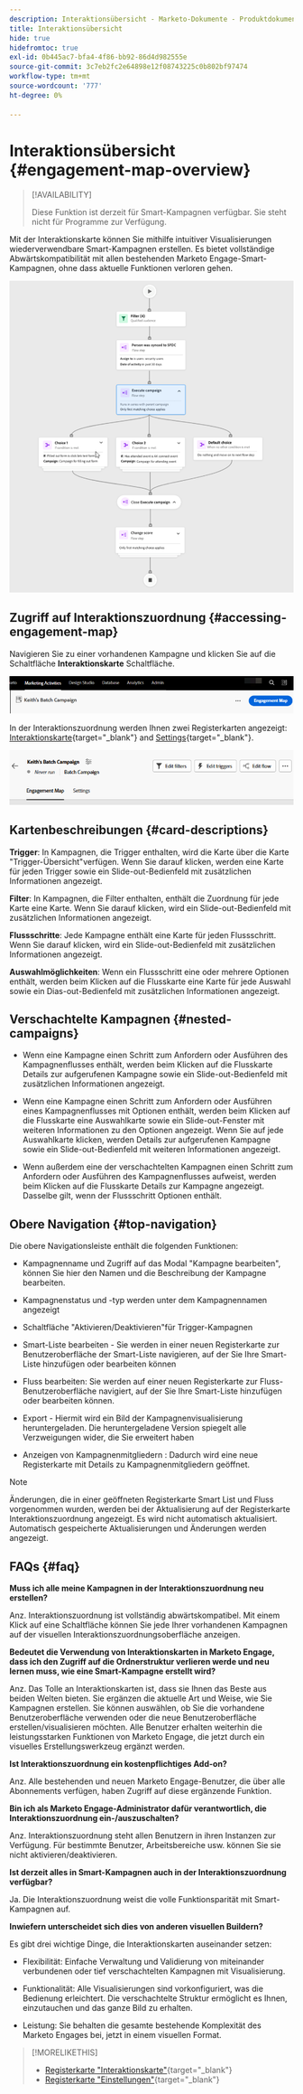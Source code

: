 ```yaml
---
description: Interaktionsübersicht - Marketo-Dokumente - Produktdokumentation
title: Interaktionsübersicht
hide: true
hidefromtoc: true
exl-id: 0b445ac7-bfa4-4f86-bb92-86d4d982555e
source-git-commit: 3c7eb2fc2e64898e12f08743225c0b802bf97474
workflow-type: tm+mt
source-wordcount: '777'
ht-degree: 0%

---
```


# Interaktionsübersicht {#engagement-map-overview}

>[!AVAILABILITY]
>
>Diese Funktion ist derzeit für Smart-Kampagnen verfügbar. Sie steht nicht für Programme zur Verfügung.

Mit der Interaktionskarte können Sie mithilfe intuitiver Visualisierungen wiederverwendbare Smart-Kampagnen erstellen. Es bietet vollständige Abwärtskompatibilität mit allen bestehenden Marketo Engage-Smart-Kampagnen, ohne dass aktuelle Funktionen verloren gehen.

![](assets/engagement-map-overview-1.png)

## Zugriff auf Interaktionszuordnung {#accessing-engagement-map}

Navigieren Sie zu einer vorhandenen Kampagne und klicken Sie auf die Schaltfläche **Interaktionskarte** Schaltfläche.

![](assets/engagement-map-overview-2.png)

In der Interaktionszuordnung werden Ihnen zwei Registerkarten angezeigt: [Interaktionskarte](/help/marketo/product-docs/core-marketo-concepts/engagement-map/engagement-map-tab.md){target="_blank"} and [Settings](/help/marketo/product-docs/core-marketo-concepts/engagement-map/settings-tab.md){target="_blank"}.

![](assets/engagement-map-overview-3.png)

## Kartenbeschreibungen {#card-descriptions}

**Trigger**: In Kampagnen, die Trigger enthalten, wird die Karte über die Karte &quot;Trigger-Übersicht&quot;verfügen. Wenn Sie darauf klicken, werden eine Karte für jeden Trigger sowie ein Slide-out-Bedienfeld mit zusätzlichen Informationen angezeigt.

**Filter**: In Kampagnen, die Filter enthalten, enthält die Zuordnung für jede Karte eine Karte. Wenn Sie darauf klicken, wird ein Slide-out-Bedienfeld mit zusätzlichen Informationen angezeigt.

**Flussschritte**: Jede Kampagne enthält eine Karte für jeden Flussschritt. Wenn Sie darauf klicken, wird ein Slide-out-Bedienfeld mit zusätzlichen Informationen angezeigt.

**Auswahlmöglichkeiten**: Wenn ein Flussschritt eine oder mehrere Optionen enthält, werden beim Klicken auf die Flusskarte eine Karte für jede Auswahl sowie ein Dias-out-Bedienfeld mit zusätzlichen Informationen angezeigt.

## Verschachtelte Kampagnen {#nested-campaigns}

* Wenn eine Kampagne einen Schritt zum Anfordern oder Ausführen des Kampagnenflusses enthält, werden beim Klicken auf die Flusskarte Details zur aufgerufenen Kampagne sowie ein Slide-out-Bedienfeld mit zusätzlichen Informationen angezeigt.

* Wenn eine Kampagne einen Schritt zum Anfordern oder Ausführen eines Kampagnenflusses mit Optionen enthält, werden beim Klicken auf die Flusskarte eine Auswahlkarte sowie ein Slide-out-Fenster mit weiteren Informationen zu den Optionen angezeigt. Wenn Sie auf jede Auswahlkarte klicken, werden Details zur aufgerufenen Kampagne sowie ein Slide-out-Bedienfeld mit weiteren Informationen angezeigt.

* Wenn außerdem eine der verschachtelten Kampagnen einen Schritt zum Anfordern oder Ausführen des Kampagnenflusses aufweist, werden beim Klicken auf die Flusskarte Details zur Kampagne angezeigt. Dasselbe gilt, wenn der Flussschritt Optionen enthält.

## Obere Navigation {#top-navigation}

Die obere Navigationsleiste enthält die folgenden Funktionen:

* Kampagnenname und Zugriff auf das Modal &quot;Kampagne bearbeiten&quot;, können Sie hier den Namen und die Beschreibung der Kampagne bearbeiten.

* Kampagnenstatus und -typ werden unter dem Kampagnennamen angezeigt

* Schaltfläche &quot;Aktivieren/Deaktivieren&quot;für Trigger-Kampagnen

* Smart-Liste bearbeiten - Sie werden in einer neuen Registerkarte zur Benutzeroberfläche der Smart-Liste navigieren, auf der Sie Ihre Smart-Liste hinzufügen oder bearbeiten können

* Fluss bearbeiten: Sie werden auf einer neuen Registerkarte zur Fluss-Benutzeroberfläche navigiert, auf der Sie Ihre Smart-Liste hinzufügen oder bearbeiten können.

* Export - Hiermit wird ein Bild der Kampagnenvisualisierung heruntergeladen. Die heruntergeladene Version spiegelt alle Verzweigungen wider, die Sie erweitert haben

* Anzeigen von Kampagnenmitgliedern : Dadurch wird eine neue Registerkarte mit Details zu Kampagnenmitgliedern geöffnet.

>[!NOTE]
>
>Änderungen, die in einer geöffneten Registerkarte Smart List und Fluss vorgenommen wurden, werden bei der Aktualisierung auf der Registerkarte Interaktionszuordnung angezeigt. Es wird nicht automatisch aktualisiert. Automatisch gespeicherte Aktualisierungen und Änderungen werden angezeigt.

## FAQs {#faq}

**Muss ich alle meine Kampagnen in der Interaktionszuordnung neu erstellen?**

Anz. Interaktionszuordnung ist vollständig abwärtskompatibel. Mit einem Klick auf eine Schaltfläche können Sie jede Ihrer vorhandenen Kampagnen auf der visuellen Interaktionszuordnungsoberfläche anzeigen.

**Bedeutet die Verwendung von Interaktionskarten in Marketo Engage, dass ich den Zugriff auf die Ordnerstruktur verlieren werde und neu lernen muss, wie eine Smart-Kampagne erstellt wird?**

Anz. Das Tolle an Interaktionskarten ist, dass sie Ihnen das Beste aus beiden Welten bieten. Sie ergänzen die aktuelle Art und Weise, wie Sie Kampagnen erstellen. Sie können auswählen, ob Sie die vorhandene Benutzeroberfläche verwenden oder die neue Benutzeroberfläche erstellen/visualisieren möchten. Alle Benutzer erhalten weiterhin die leistungsstarken Funktionen von Marketo Engage, die jetzt durch ein visuelles Erstellungswerkzeug ergänzt werden.

**Ist Interaktionszuordnung ein kostenpflichtiges Add-on?**

Anz. Alle bestehenden und neuen Marketo Engage-Benutzer, die über alle Abonnements verfügen, haben Zugriff auf diese ergänzende Funktion.

**Bin ich als Marketo Engage-Administrator dafür verantwortlich, die Interaktionszuordnung ein-/auszuschalten?**

Anz. Interaktionszuordnung steht allen Benutzern in ihren Instanzen zur Verfügung. Für bestimmte Benutzer, Arbeitsbereiche usw. können Sie sie nicht aktivieren/deaktivieren.

**Ist derzeit alles in Smart-Kampagnen auch in der Interaktionszuordnung verfügbar?**

Ja. Die Interaktionszuordnung weist die volle Funktionsparität mit Smart-Kampagnen auf.

**Inwiefern unterscheidet sich dies von anderen visuellen Buildern?**

Es gibt drei wichtige Dinge, die Interaktionskarten auseinander setzen:

* Flexibilität: Einfache Verwaltung und Validierung von miteinander verbundenen oder tief verschachtelten Kampagnen mit Visualisierung.

* Funktionalität: Alle Visualisierungen sind vorkonfiguriert, was die Bedienung erleichtert. Die verschachtelte Struktur ermöglicht es Ihnen, einzutauchen und das ganze Bild zu erhalten.

* Leistung: Sie behalten die gesamte bestehende Komplexität des Marketo Engages bei, jetzt in einem visuellen Format.

>[!MORELIKETHIS]
>
>* [Registerkarte &quot;Interaktionskarte&quot;](/help/marketo/product-docs/core-marketo-concepts/engagement-map/engagement-map-tab.md){target="_blank"}
>* [Registerkarte &quot;Einstellungen&quot;](/help/marketo/product-docs/core-marketo-concepts/engagement-map/settings-tab.md){target="_blank"}
